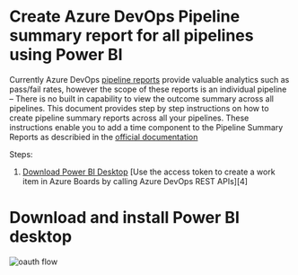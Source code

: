 # Create Azure DevOps Pipeline summary report for all pipelines using Power BI

Currently Azure DevOps [pipeline reports][1] provide valuable analytics such as pass/fail rates, however the scope of these reports is an individual pipeline &ndash; There is no built in capability to view the outcome summary across all pipelines. This document provides step by step instructions on how to create pipeline summary reports across all your pipelines. These instructions enable you to add a time component to the Pipeline Summary Reports as describied in the [official documentation][2]
 
Steps:  

  1. [Download Power BI Desktop](#u1) 
  [Use the access token to create a work item in Azure Boards by calling Azure DevOps REST APIs][4]


  
# <a name =u1> Download and install Power BI desktop 
  
  ![oauth flow](./images/oauth-flow.png)
  
[1]:https://docs.microsoft.com/en-us/azure/devops/pipelines/reports/pipelinereport?view=azure-devops
[2]: https://docs.microsoft.com/en-us/azure/devops/report/powerbi/sample-pipelines-allpipelines?view=azure-devops&tabs=powerbi



